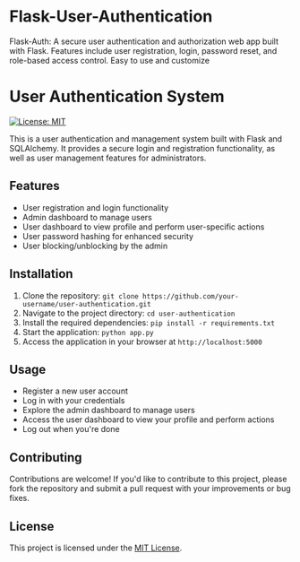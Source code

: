 # Flask-User-Authentication
Flask-Auth: A secure user authentication and authorization web app built with Flask. Features include user registration, login, password reset, and role-based access control. Easy to use and customize

# User Authentication System

[![License: MIT](https://img.shields.io/badge/License-MIT-blue.svg)](https://opensource.org/licenses/MIT)

This is a user authentication and management system built with Flask and SQLAlchemy. It provides a secure login and registration functionality, as well as user management features for administrators.

## Features

- User registration and login functionality
- Admin dashboard to manage users
- User dashboard to view profile and perform user-specific actions
- User password hashing for enhanced security
- User blocking/unblocking by the admin

## Installation

1. Clone the repository: `git clone https://github.com/your-username/user-authentication.git`
2. Navigate to the project directory: `cd user-authentication`
3. Install the required dependencies: `pip install -r requirements.txt`
4. Start the application: `python app.py`
5. Access the application in your browser at `http://localhost:5000`

## Usage

- Register a new user account
- Log in with your credentials
- Explore the admin dashboard to manage users
- Access the user dashboard to view your profile and perform actions
- Log out when you're done

## Contributing

Contributions are welcome! If you'd like to contribute to this project, please fork the repository and submit a pull request with your improvements or bug fixes.


## License

This project is licensed under the [MIT License](https://opensource.org/licenses/MIT).
